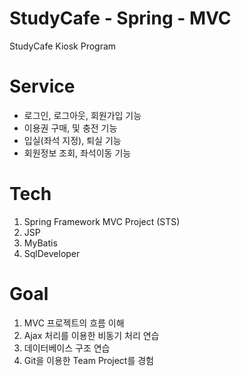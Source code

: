 # StudyCafe - Spring - MVC
StudyCafe Kiosk Program

# Service
- 로그인, 로그아웃, 회원가입 기능
- 이용권 구매, 및 충전 기능
- 입실(좌석 지정), 퇴실 기능
- 회원정보 조회, 좌석이동 기능

# Tech

1. Spring Framework MVC Project (STS)
2. JSP
3. MyBatis
4. SqlDeveloper

# Goal

1. MVC 프로젝트의 흐름 이해
2. Ajax 처리를 이용한 비동기 처리 연습
3. 데이터베이스 구조 연습
4. Git을 이용한 Team Project를 경험
